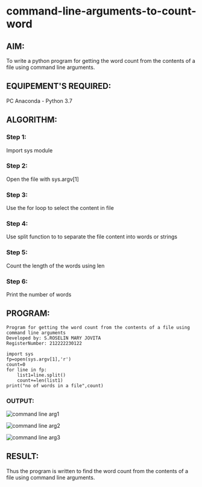 # command-line-arguments-to-count-word
## AIM:
To write a python program for getting the word count from the contents of a file using command line arguments.
## EQUIPEMENT'S REQUIRED: 
PC
Anaconda - Python 3.7
## ALGORITHM: 
### Step 1:
Import sys module

### Step 2: 
Open the file with sys.argv[1]
 
### Step 3: 
Use the for loop to select the content in file

### Step 4:  
Use split function to to separate the file content into words or strings

### Step 5: 
Count the length of the words using len

### Step 6: 
Print the number of words

## PROGRAM:
```
Program for getting the word count from the contents of a file using command line arguments
Developed by: S.ROSELIN MARY JOVITA
RegisterNumber: 212222230122

import sys
fp=open(sys.argv[1],'r')
count=0
for line in fp:
    list1=line.split()
    count+=len(list1)
print("no of words in a file",count)

```
    
### OUTPUT:

![command line arg1](https://github.com/Roselinjovita/command-line-arguments-to-count-word/assets/119104296/3bb513dd-6c10-4b23-927f-679d9232ef02)


![command line arg2](https://github.com/Roselinjovita/command-line-arguments-to-count-word/assets/119104296/fcfb3837-d41d-4f16-a7cb-cf0b1c68108d)


![command line arg3](https://github.com/Roselinjovita/command-line-arguments-to-count-word/assets/119104296/5ed5b05c-a05a-4ac5-984d-468b389db7d2)

 



## RESULT:
Thus the program is written to find the word count from the contents of a file using command line arguments.
